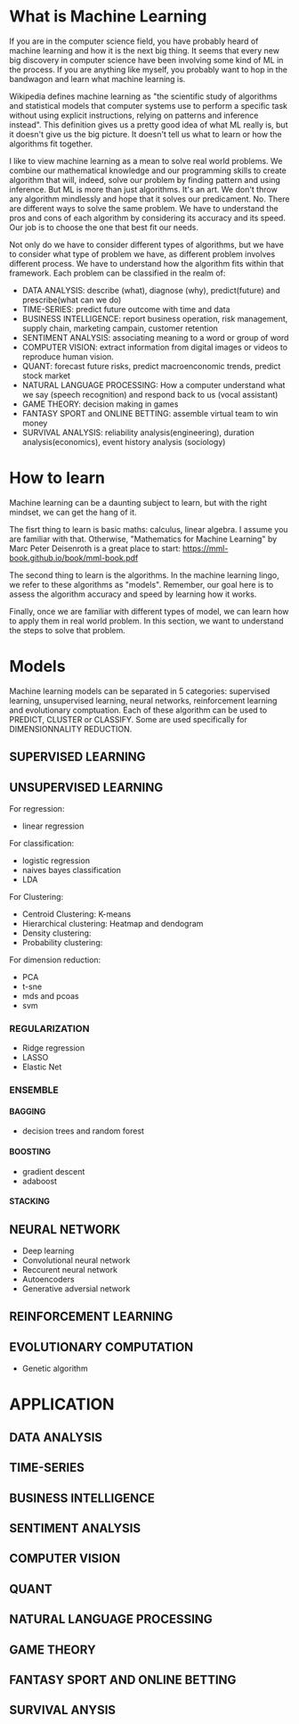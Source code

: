 # What is Machine Learning

If you are in the computer science field, you have probably heard of machine learning and how it is the next big thing. It seems that every new big discovery in computer science have been involving some kind of ML in the process. If you are anything like myself, you probably want to hop in the bandwagon and learn what machine learning is.  

Wikipedia defines machine learning as "the scientific study of algorithms and statistical models that computer systems use to perform a specific task without using explicit instructions, relying on patterns and inference instead". This definition gives us a pretty good idea of what ML really is, but it doesn't give us the big picture. It doesn't tell us what to learn or how the algorithms fit together.

I like to view machine learning as a mean to solve real world problems. We combine our mathematical knowledge and our programming skills to create algorithm that will, indeed, solve our problem by finding pattern and using inference. But ML is more than just algorithms. It's an art. We don't throw any algorithm mindlessly and hope that it solves our predicament. No. There are different ways to solve the same problem. We have to understand the pros and cons of each algorithm by considering its accuracy and its speed. Our job is to choose the one that best fit our needs.  

Not only do we have to consider different types of algorithms, but we have to consider what type of problem we have, as different problem involves different process. We have to understand how the algorithm fits within that framework. Each problem can be classified in the realm of:

- DATA ANALYSIS: describe (what), diagnose (why), predict(future) and prescribe(what can we do) 
- TIME-SERIES: predict future outcome with time and data
- BUSINESS INTELLIGENCE: report business operation, risk management, supply chain, marketing campain, customer retention
- SENTIMENT ANALYSIS: associating meaning to a word or group of word
- COMPUTER VISION: extract information from digital images or videos to reproduce human vision.
- QUANT: forecast future risks, predict macroenconomic trends, predict stock market
- NATURAL LANGUAGE PROCESSING: How a computer understand what we say (speech recognition) and respond back to us (vocal assistant)
- GAME THEORY: decision making in games
- FANTASY SPORT and ONLINE BETTING: assemble virtual team to win money
- SURVIVAL ANALYSIS: reliability analysis(engineering), duration analysis(economics), event history analysis (sociology)

# How to learn

Machine learning can be a daunting subject to learn, but with the right mindset, we can get the hang of it. 

The fisrt thing to learn is basic maths: calculus, linear algebra. I assume you are familiar with that. Otherwise, "Mathematics for Machine Learning" by Marc Peter Deisenroth is a great place to start: https://mml-book.github.io/book/mml-book.pdf

The second thing to learn is the algorithms. In the machine learning lingo, we refer to these algorithms as "models". Remember, our goal here is to assess the algorithm accuracy and speed by learning how it works.

Finally, once we are familiar with different types of model, we can learn how to apply them in real world problem. In this section, we want to understand the steps to solve that problem.

# Models

Machine learning models can be separated in 5 categories: supervised learning, unsupervised learning, neural networks, reinforcement learning and evolutionary comptuation. Each of these algorithm can be used to PREDICT, CLUSTER or CLASSIFY. Some are used specifically for DIMENSIONNALITY REDUCTION.

## SUPERVISED LEARNING

## UNSUPERVISED LEARNING

For regression:
- linear regression

For classification:
- logistic regression
- naives bayes classification
- LDA

For Clustering:
- Centroid Clustering: K-means
- Hierarchical clustering: Heatmap and dendogram
- Density clustering:
- Probability clustering:

For dimension reduction:
- PCA
- t-sne
- mds and pcoas
- svm

### REGULARIZATION
- Ridge regression
- LASSO
- Elastic Net

### ENSEMBLE

#### BAGGING 
- decision trees and random forest

#### BOOSTING
- gradient descent
- adaboost

#### STACKING


## NEURAL NETWORK
- Deep learning
- Convolutional neural network
- Reccurent neural network
- Autoencoders
- Generative adversial network

## REINFORCEMENT LEARNING

## EVOLUTIONARY COMPUTATION

- Genetic algorithm

# APPLICATION

## DATA ANALYSIS

## TIME-SERIES

## BUSINESS INTELLIGENCE

## SENTIMENT ANALYSIS

## COMPUTER VISION

## QUANT

## NATURAL LANGUAGE PROCESSING

## GAME THEORY

## FANTASY SPORT AND ONLINE BETTING

## SURVIVAL ANYSIS
